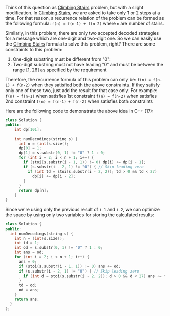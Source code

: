 Think of this question as [Climbing Stairs](https://leetcode.com/problems/climbing-stairs/) problem, but with a slight modification. In [Climbing Stairs](https://leetcode.com/problems/climbing-stairs/), we are asked to take only 1 or 2 steps at a time. For that reason, a recurrence relation of the problem can be formed as the following formula: `f(n) = f(n-1) + f(n-2)` where `n` are number of stairs.

Similarly, in this problem, there are only two accepted decoded strategies for a message which are one-digit and two-digit one. So we can easily use the [Climbing Stairs](https://leetcode.com/problems/climbing-stairs/) formula to solve this problem, right? There are some constraints to this problem:

1. One-digit substring must be different from "0":
2. Two-digit substring must not have leading "0" and must be between the range [1, 26] as specified by the requirement

Therefore, the recurrence formula of this problem can only be: `f(n) = f(n-1) + f(n-2)` when they satisfied both the above constraints. If they satisfy only one of these two, just add the result for that case only.
For example:
`f(n) = f(n-1)` when satisfies 1st constraint
`f(n) = f(n-2)` when satisfies 2nd constraint
`f(n) = f(n-1) + f(n-2)` when satisfies both constraints

Here are the following code to demonstrate the above idea in C++ (17):

```cpp
class Solution {
public:
	int dp[101];

	int numDecodings(string s) {
	  int n = (int)s.size();
	  dp[0] = 1;
	  dp[1] = s.substr(0, 1) != "0" ? 1 : 0;
	  for (int i = 2; i < n + 1; i++) {
		if (stoi(s.substr(i - 1, 1)) != 0) dp[i] += dp[i - 1];
		if (s.substr(i - 2, 1) != "0") { // Skip leading zero
		  if (int td = stoi(s.substr(i - 2, 2)); td > 0 && td < 27)
			dp[i] += dp[i - 2];
		}
	  }
	  return dp[n];
	}
}
```

Since we're using only the previous result of `i-1` and `i-2`, we can optimize the space by using only two variables for storing the calculated results:

```cpp
class Solution {
public:
  int numDecodings(string s) {
    int n = (int)s.size();
    int td = 1;
    int od = s.substr(0, 1) != "0" ? 1 : 0;
    int ans = od;
    for (int i = 2; i < n + 1; i++) {
      ans = 0;
      if (stoi(s.substr(i - 1, 1)) != 0) ans += od;
      if (s.substr(i - 2, 1) != "0") { // Skip leading zero
        if (int d = stoi(s.substr(i - 2, 2)); d > 0 && d < 27) ans += td;
      }
      td = od;
      od = ans;
    }
    return ans;
  }
};
```

